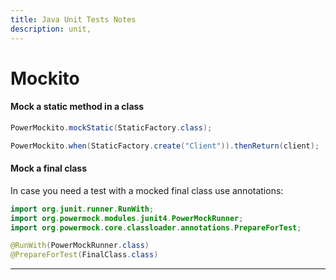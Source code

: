 ```yaml
---
title: Java Unit Tests Notes
description: unit,
---
```


# Mockito

#### Mock a static method in a class

````java
PowerMockito.mockStatic(StaticFactory.class);

PowerMockito.when(StaticFactory.create("Client")).thenReturn(client);
````

#### Mock a final class
In case you need a test with a mocked final class use annotations:

````java
import org.junit.runner.RunWith;
import org.powermock.modules.junit4.PowerMockRunner;
import org.powermock.core.classloader.annotations.PrepareForTest;

@RunWith(PowerMockRunner.class)
@PrepareForTest(FinalClass.class)
````

---




